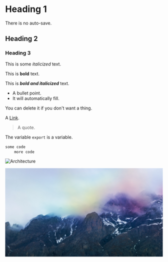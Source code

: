 # Heading 1

There is no auto-save.

## Heading 2

### Heading 3

This is some *italicized* text.

This is **bold** text.

This is ***bold and italicized*** text.

- A bullet point.
- It will automatically fill.

You can delete it if you don't want a thing.

A [Link](https://www.indigo.ca/en-ca/).

> A quote.

The variable `export` is a variable.

```
some code
    more code
```

![Architecture](https://plus.unsplash.com/premium_photo-1731021470631-255095ce4045?q=80&w=2774&auto=format&fit=crop&ixlib=rb-4.0.3&ixid=M3wxMjA3fDB8MHxwaG90by1wYWdlfHx8fGVufDB8fHx8fA%3D%3D)

![Pretty mountains](happymountains.jpg)

[https://dh-coding-docs.netlify.app/workshop-ii/boolean-operators/]: https://dh-coding-docs.netlify.app/workshop-ii/boolean-operators/
[def]: https://www.indigo.ca/en-ca/